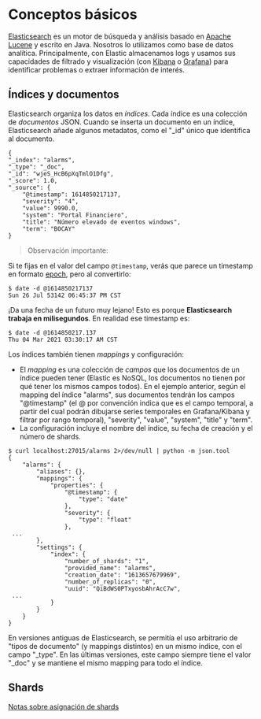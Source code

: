 # Conceptos básicos

[Elasticsearch](https://www.elastic.co/es/what-is/elasticsearch) es un motor de búsqueda y análisis basado en [Apache Lucene](https://lucene.apache.org/) y escrito en Java. Nosotros lo utilizamos como base de datos analítica. Principalmente, con Elastic almacenamos logs y usamos sus capacidades de filtrado y visualización (con [Kibana](https://www.elastic.co/es/what-is/kibana) o [Grafana](https://grafana.com/grafana/)) para identificar problemas o extraer información de interés.

## Índices y documentos

Elasticsearch organiza los datos en *índices*. Cada índice es una colección de *documentos* JSON. Cuando se inserta un documento en un índice, Elasticsearch añade algunos metadatos, como el "_id" único que identifica al documento.

```
{
"_index": "alarms",
"_type": "_doc",
"_id": "wjeS_HcB6pXqTmlO1Dfg",
"_score": 1.0,
"_source": {
    "@timestamp": 1614850217137,
    "severity": "4",
    "value": 9990.0,
    "system": "Portal Financiero",
    "title": "Número elevado de eventos windows",
    "term": "BOCAY"
}
```

> Observación importante:

Si te fijas en el valor del campo `@timestamp`, verás que parece un timestamp en formato [epoch](https://en.wikipedia.org/wiki/Unix_time), pero al convertirlo:

```
$ date -d @1614850217137
Sun 26 Jul 53142 06:45:37 PM CST
```

¡Da una fecha de un futuro muy lejano! Esto es porque **Elasticsearch trabaja en milisegundos**. En realidad ese timestamp es:

```
$ date -d @1614850217.137
Thu 04 Mar 2021 03:30:17 AM CST
```

Los índices también tienen *mappings* y configuración:

- El *mapping* es una colección de *campos* que los documentos de un índice pueden tener (Elastic es NoSQL, los documentos no tienen por qué tener los mismos campos todos). En el ejemplo anterior, según el mapping del índice "alarms", sus documentos tendrán los campos "@timestamp" (el @ por convención indica que es el campo temporal, a partir del cual podrán dibujarse series temporales en Grafana/Kibana y filtrar por rango temporal), "severity", "value", "system", "title" y "term".
- La configuración incluye el nombre del índice, su fecha de creación y el número de shards.

```
$ curl localhost:27015/alarms 2>/dev/null | python -m json.tool
{
    "alarms": {
        "aliases": {},
        "mappings": {
            "properties": {
                "@timestamp": {
                    "type": "date"
                },
                "severity": {
                    "type": "float"
                },
 ...
        },
        "settings": {
            "index": {
                "number_of_shards": "1",
                "provided_name": "alarms",
                "creation_date": "1613657679969",
                "number_of_replicas": "0",
                "uuid": "QiBdWS0PTxyosbAhrAcC7w",
 ...
            }
        }
    }
}
```

En versiones antiguas de Elasticsearch, se permitía el uso arbitrario de "tipos de documento" (y mappings distintos) en un mismo índice, con el campo "_type". En las últimas versiones, este campo siempre tiene el valor "_doc" y se mantiene el mismo mapping para todo el índice.

## Shards

[Notas sobre asignación de shards](../como_funciona_elasticsearch/configuracion_de_elasticsearch.html#notas-sobre-asignación-de-shards)
